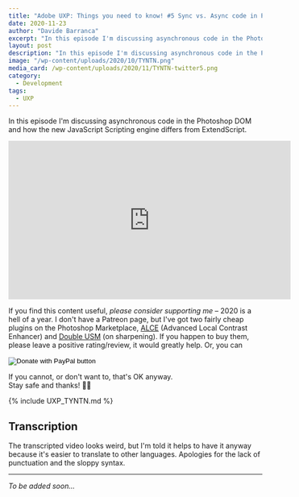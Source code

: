 ```yaml
---
title: "Adobe UXP: Things you need to know! #5 Sync vs. Async code in Photoshop DOM Scripting"
date: 2020-11-23
author: "Davide Barranca"
excerpt: "In this episode I'm discussing asynchronous code in the Photoshop DOM and how the new JavaScript Scripting engine differs from ExtendScript."
layout: post
description: "In this episode I'm discussing asynchronous code in the Photoshop DOM and how the new JavaScript Scripting engine differs from ExtendScript."
image: "/wp-content/uploads/2020/10/TYNTN.png"
media_card: /wp-content/uploads/2020/11/TYNTN-twitter5.png
category:
  - Development
tags:
  - UXP
---
```


In this episode I'm discussing asynchronous code in the Photoshop DOM and how the new JavaScript Scripting engine differs from ExtendScript.

<iframe width="560" height="315" src="https://www.youtube.com/embed/sf7YPWUppSM" frameborder="0" allow="accelerometer; autoplay; clipboard-write; encrypted-media; gyroscope; picture-in-picture" allowfullscreen></iframe>

If you find this content useful, _please consider supporting me_ – 2020 is a hell of a year. I don't have a Patreon page, but I've got two fairly cheap plugins on the Photoshop Marketplace, [ALCE](https://adobe.com/go/cc_plugins_discover_plugin?pluginId=28db2e07&workflow=share) (Advanced Local Contrast Enhancer) and [Double USM](https://adobe.com/go/cc_plugins_discover_plugin?pluginId=78c3cdaf&workflow=share) (on sharpening). If you happen to buy them, please leave a positive rating/review, it would greatly help. Or, you can

<form action="https://www.paypal.com/donate" method="post" target="_top">
<input type="hidden" name="hosted_button_id" value="37N4GHTNJK8YE" />
<input type="image" src="https://www.paypalobjects.com/en_US/i/btn/btn_donate_LG.gif" border="0" name="submit" title="PayPal - The safer, easier way to pay online!" alt="Donate with PayPal button" />
<img alt="" border="0" src="https://www.paypal.com/en_IT/i/scr/pixel.gif" width="1" height="1" />
</form>

If you cannot, or don't want to, that's OK anyway.  
Stay safe and thanks! 🙏🏻

{% include UXP_TYNTN.md %}

## Transcription

The transcripted video looks weird, but I'm told it helps to have it anyway because it's easier to translate to other languages. Apologies for the lack of punctuation and the sloppy syntax.

---

_To be added soon..._
